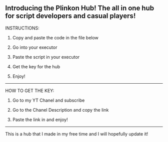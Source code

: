 Introducing the Plinkon Hub!
The all in one hub for script developers and casual players!
------------------------------------------------------------
INSTRUCTIONS:

1) Copy and paste the code in the file below

2) Go into your executor

3) Paste the script in your executor

4) Get the key for the hub

5) Enjoy!
---------------------------------------------
HOW TO GET THE KEY:

1) Go to my YT Chanel and subscribe

2) Go to the Chanel Description and copy the link

3) Paste the link in and enjoy!
-------------------------------------------------
This is a hub that I made in my free time and I will hopefully update it!
